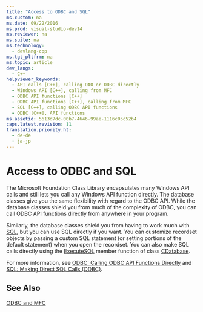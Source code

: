 ```yaml
---
title: "Access to ODBC and SQL"
ms.custom: na
ms.date: 09/22/2016
ms.prod: visual-studio-dev14
ms.reviewer: na
ms.suite: na
ms.technology: 
  - devlang-cpp
ms.tgt_pltfrm: na
ms.topic: article
dev_langs: 
  - C++
helpviewer_keywords: 
  - API calls [C++], calling DAO or ODBC directly
  - Windows API [C++], calling from MFC
  - ODBC API functions [C++]
  - ODBC API functions [C++], calling from MFC
  - SQL [C++], calling ODBC API functions
  - ODBC [C++], API functions
ms.assetid: 5613d7dc-00b7-4646-99ae-1116c05c52b4
caps.latest.revision: 11
translation.priority.ht: 
  - de-de
  - ja-jp
---
```

# Access to ODBC and SQL
The Microsoft Foundation Class Library encapsulates many Windows API calls and still lets you call any Windows API function directly. The database classes give you the same flexibility with regard to the ODBC API. While the database classes shield you from much of the complexity of ODBC, you can call ODBC API functions directly from anywhere in your program.  
  
 Similarly, the database classes shield you from having to work much with [SQL](../vs140/sql.md), but you can use SQL directly if you want. You can customize recordset objects by passing a custom SQL statement (or setting portions of the default statement) when you open the recordset. You can also make SQL calls directly using the [ExecuteSQL](../vs140/cdatabase--executesql.md) member function of class [CDatabase](../vs140/cdatabase-class.md).  
  
 For more information, see [ODBC: Calling ODBC API Functions Directly](../vs140/odbc--calling-odbc-api-functions-directly.md) and [SQL: Making Direct SQL Calls (ODBC)](../vs140/sql--making-direct-sql-calls--odbc-.md).  
  
## See Also  
 [ODBC and MFC](../vs140/odbc-and-mfc.md)